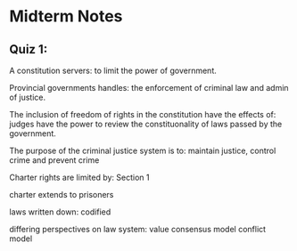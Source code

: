 # Midterm Notes

## Quiz 1:

A constitution servers:
to limit the power of government.

Provincial governments handles:
the enforcement of criminal law and admin of justice.

The inclusion of freedom of rights in the constitution have the effects of:
judges have the power to review the constituonality of laws passed by the government.

The purpose of the criminal justice system is to:
maintain justice, control crime and prevent crime

Charter rights are limited by:
Section 1

charter extends to prisoners 

laws written down:
codified 

differing perspectives on law system:
value consensus model
conflict model



